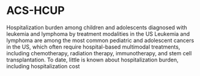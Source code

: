 # ACS-HCUP
Hospitalization burden among children and adolescents diagnosed with leukemia and lymphoma by treatment modalities in the US
Leukemia and lymphoma are among the most common pediatric and adolescent cancers in the US, which often require hospital-based multimodal treatments, including chemotherapy, radiation therapy, immunotherapy, and stem cell transplantation. To date, little is known about hospitalization burden, including hospitalization cost
